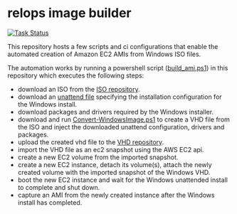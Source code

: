 # relops image builder

[![Task Status](https://github.taskcluster.net/v1/repository/mozilla-platform-ops/relops-image-builder/master/badge.svg)](https://github.taskcluster.net/v1/repository/mozilla-platform-ops/relops-image-builder/master/latest)

This repository hosts a few scripts and ci configurations that enable the automated creation of Amazon EC2 AMIs from Windows ISO files.

The automation works by running a powershell script ([build_ami.ps1](https://github.com/mozilla-platform-ops/relops-image-builder/blob/master/build_ami.ps1)) in this repository which executes the following steps:

- download an ISO from the [ISO repository](https://s3.console.aws.amazon.com/s3/buckets/windows-ami-builder/iso/).
- download an [unattend file](https://github.com/mozilla-platform-ops/relops-image-builder/tree/master/unattend) specifying the installation configuration for the Windows install.
- download packages and drivers required by the Windows installer.
- download and run [Convert-WindowsImage.ps1](https://github.com/mozilla-platform-ops/relops_image_builder/blob/master/Convert-WindowsImage.ps1) to create a VHD file from the ISO and inject the downloaded unattend configuration, drivers and packages.
- upload the created vhd file to the [VHD repository](https://s3.console.aws.amazon.com/s3/buckets/windows-ami-builder/vhd/).
- import the VHD file as an ec2 snapshot using the AWS EC2 api.
- create a new EC2 volume from the imported snapshot.
- create a new EC2 instance, detach its volume(s), attach the newly created volume with the imported snapshot of the Windows VHD.
- boot the new EC2 instance and wait for the Windows unattended install to complete and shut down.
- capture an AMI from the newly created instance after the Windows install has completed.
